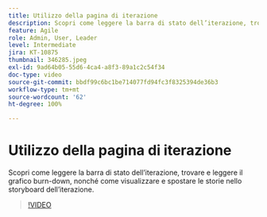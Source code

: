 ```yaml
---
title: Utilizzo della pagina di iterazione
description: Scopri come leggere la barra di stato dell’iterazione, trovare e leggere il grafico burn-down, nonché come visualizzare e spostare le storie nello storyboard dell’iterazione.
feature: Agile
role: Admin, User, Leader
level: Intermediate
jira: KT-10875
thumbnail: 346285.jpeg
exl-id: 9ad64b05-55d6-4ca4-a8f3-89a1c2c54f34
doc-type: video
source-git-commit: bbdf99c6bc1be714077fd94fc3f8325394de36b3
workflow-type: tm+mt
source-wordcount: '62'
ht-degree: 100%

---
```


# Utilizzo della pagina di iterazione

Scopri come leggere la barra di stato dell’iterazione, trovare e leggere il grafico burn-down, nonché come visualizzare e spostare le storie nello storyboard dell’iterazione.

>[!VIDEO](https://video.tv.adobe.com/v/346285/?quality=12&learn=on&enablevpops=1)
